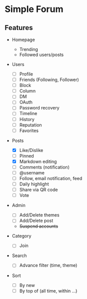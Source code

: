 # Simple Forum

## Features

- Homepage
  - Trending
  - Followed users/posts

- Users 
  - [ ] Profile
  - [ ] Friends (Following, Follower)
  - [ ] Block
  - [ ] Column
  - [ ] DM
  - [ ] OAuth
  - [ ] Password recovery
  - [ ] Timeline
  - [ ] History
  - [ ] Reputation
  - [ ] Favorites
- Posts 
  - [x] Like/Dislike
  - [ ] Pinned
  - [x] Markdown editing  
  - [ ] Comments (notification)
  - [ ] @username
  - [ ] Follow, email notification, feed
  - [ ] Daily highlight
  - [ ] Share via QR code
  - [ ] Vote 
- Admin
  - [ ] Add/Delete themes
  - [ ] Add/Delete post
  - ~~Suspend accounts~~
- Category
  - [ ] Join
- Search
  - [ ] Advance filter (time, theme)
- Sort
  - [ ] By new
  - [ ] By top of (all time, within ...)